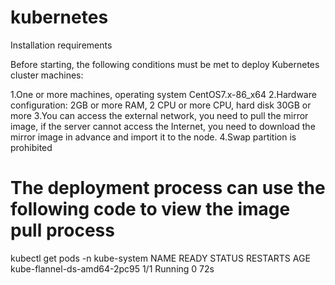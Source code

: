 # kubernetes

Installation requirements

Before starting, the following conditions must be met to deploy Kubernetes cluster machines:

1.One or more machines, operating system CentOS7.x-86_x64
2.Hardware configuration: 2GB or more RAM, 2 CPU or more CPU, hard disk 30GB or more
3.You can access the external network, you need to pull the mirror image, if the server cannot access the Internet, you need to download the mirror image in advance and import it to the node.
4.Swap partition is prohibited

# The deployment process can use the following code to view the image pull process
kubectl get pods -n kube-system
NAME                          READY   STATUS    RESTARTS   AGE
kube-flannel-ds-amd64-2pc95   1/1     Running   0          72s
